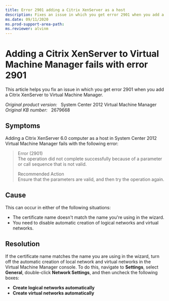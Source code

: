 ```yaml
---
title: Error 2901 adding a Citrix XenServer as a host
description: Fixes an issue in which you get error 2901 when you add a Citrix XenServer to Virtual Machine Manager.
ms.date: 09/11/2020
ms.prod-support-area-path:
ms.reviewer: alvinm
---
```

# Adding a Citrix XenServer to Virtual Machine Manager fails with error 2901

This article helps you fix an issue in which you get error 2901 when you add a Citrix XenServer to Virtual Machine Manager.

_Original product version:_ &nbsp; System Center 2012 Virtual Machine Manager  
_Original KB number:_ &nbsp; 2679668

## Symptoms

Adding a Citrix XenServer 6.0 computer as a host in System Center 2012 Virtual Machine Manager fails with the following error:

> Error (2901)  
> The operation did not complete successfully because of a parameter or call sequence that is not valid.
>
> Recommended Action  
> Ensure that the parameters are valid, and then try the operation again.

## Cause

This can occur in either of the following situations:

- The certificate name doesn't match the name you're using in the wizard.
- You need to disable automatic creation of logical networks and virtual networks.

## Resolution

If the certificate name matches the name you are using in the wizard, turn off the automatic creation of local network and virtual networks in the Virtual Machine Manager console. To do this, navigate to **Settings**, select **General**, double-click **Network Settings**, and then uncheck the following boxes:

- **Create logical networks automatically**  
- **Create virtual networks automatically**
